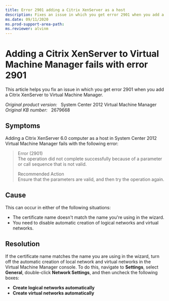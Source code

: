 ```yaml
---
title: Error 2901 adding a Citrix XenServer as a host
description: Fixes an issue in which you get error 2901 when you add a Citrix XenServer to Virtual Machine Manager.
ms.date: 09/11/2020
ms.prod-support-area-path:
ms.reviewer: alvinm
---
```

# Adding a Citrix XenServer to Virtual Machine Manager fails with error 2901

This article helps you fix an issue in which you get error 2901 when you add a Citrix XenServer to Virtual Machine Manager.

_Original product version:_ &nbsp; System Center 2012 Virtual Machine Manager  
_Original KB number:_ &nbsp; 2679668

## Symptoms

Adding a Citrix XenServer 6.0 computer as a host in System Center 2012 Virtual Machine Manager fails with the following error:

> Error (2901)  
> The operation did not complete successfully because of a parameter or call sequence that is not valid.
>
> Recommended Action  
> Ensure that the parameters are valid, and then try the operation again.

## Cause

This can occur in either of the following situations:

- The certificate name doesn't match the name you're using in the wizard.
- You need to disable automatic creation of logical networks and virtual networks.

## Resolution

If the certificate name matches the name you are using in the wizard, turn off the automatic creation of local network and virtual networks in the Virtual Machine Manager console. To do this, navigate to **Settings**, select **General**, double-click **Network Settings**, and then uncheck the following boxes:

- **Create logical networks automatically**  
- **Create virtual networks automatically**
